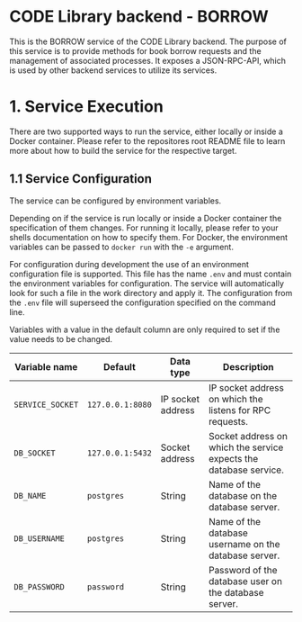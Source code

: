 # CODE Library backend - BORROW

This is the BORROW service of the CODE Library backend.
The purpose of this service is to provide methods for book borrow requests and the management of associated processes.
It exposes a JSON-RPC-API, which is used by other backend services to utilize its services.

# 1. Service Execution

There are two supported ways to run the service, either locally or inside a Docker container.
Please refer to the repositores root README file to learn more about how to build the service for the respective target.

## 1.1 Service Configuration

The service can be configured by environment variables.

Depending on if the service is run locally or inside a Docker container the specification of them changes.
For running it locally, please refer to your shells documentation on how to specify them.
For Docker, the environment variables can be passed to `docker run` with the `-e` argument.

For configuration during development the use of an environment configuration file is supported.
This file has the name `.env` and must contain the environment variables for configuration.
The service will automatically look for such a file in the work directory and apply it.
The configuration from the `.env` file will superseed the configuration specified on the command line.

Variables with a value in the default column are only required to set if the value needs to be changed.

| Variable name    | Default          | Data type         | Description                                                       |
| ---------------- | ---------------- | ------------------| ----------------------------------------------------------------- |
| `SERVICE_SOCKET` | `127.0.0.1:8080` | IP socket address | IP socket address on which the listens for RPC requests.          |
| `DB_SOCKET`      | `127.0.0.1:5432` | Socket address    | Socket address on which the service expects the database service. |
| `DB_NAME`        | `postgres`       | String            | Name of the database on the database server.                      |
| `DB_USERNAME`    | `postgres`       | String            | Name of the database username on the database server.             |
| `DB_PASSWORD`    | `password`       | String            | Password of the database user on the database server.             |
